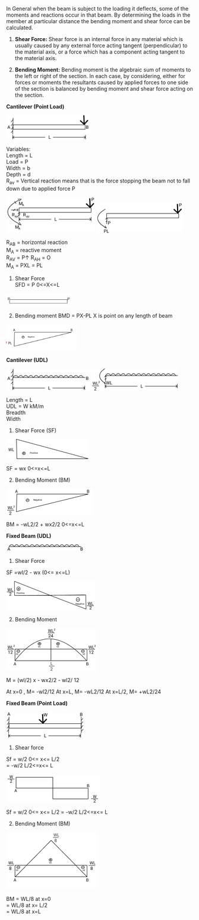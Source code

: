 In General when the beam is subject to the loading it deflects, some of the moments and reactions occur in that beam. By determining the loads in the member at particular distance the bending moment and shear force can be calculated.

1. **Shear Force:** Shear force is an internal force in any material which is usually caused by any external force acting tangent (perpendicular) to the material axis, or a force which has a component acting tangent to the material axis.

2. **Bending Moment:** Bending moment is the algebraic sum of moments to the left or right of the section. In each case, by considering, either for forces or moments the resultants caused by applied forces to one side of the section is balanced by bending moment and shear force acting on the section.


**Cantilever (Point Load)** 

<img src="images/canti-pointload/Cantilever-point-load.png"/>

Variables:  
Length = L  
Load = P  
Width = b  
Depth = d  
R<sub>av</sub> = Vertical reaction means that is the force stopping the beam not to fall down due to applied force P
 
<img src="images/canti-pointload/Diagram-2.png"/>             

<img src="images/canti-pointload/Diagram-3.png"/>

R<sub>AB</sub> = horizontal reaction   
M<sub>A</sub> = reactive moment   
R<sub>AV</sub> = P&#8593;   R<sub>AH</sub> = O  
M<sub>A</sub> = PXL = PL   

1. Shear Force  
SFD = P                              0<=X<=L

<img src="images/canti-pointload/Diagram-5.png"/>

2. Bending moment 
BMD = PX-PL                     X is point on any length of beam

<img src="images/canti-pointload/Diagram-4.png"/>

**Cantilever (UDL)**

<img src="images/canti-udl/Diagram-4.png"/>

<img src="images/canti-udl/Diagram-5.png"/>

Length = L  
UDL = W kM/m  
Breadth  
Width   

1. Shear Force (SF)

<img src="images/canti-udl/Diagram-7.png"/>

SF = wx                              0<=x<=L
                  
2. Bending Moment (BM)

<img src="images/canti-udl/Diagram-6.png"/>


BM = -wL2/2 + wx2/2           0<=x<=L


**Fixed Beam (UDL)**

<img src="images/fixed-beam-udl/Diagram-11.png"/>                        

1. Shear Force 

SF =wl/2 - wx (0<= x<=L)

<img src="images/fixed-beam-udl/Diagram-12.png"/>


2. Bending Moment 

<img src="images/fixed-beam-udl/Diagram-13.png"/>

M =  (wl/2) x - wx2/2 - wl2/ 12

At x=0 ,     M= -wl2/12
At x=L,      M= -wL2/12
At x=L/2,   M= +wL2/24


**Fixed Beam (Point Load)**

<img src="images/fixed-pointload/Diagram-8.png"/>

1. Shear force

Sf = w/2                    0<= x<= L/2  
    = -w/2                   L/2<=x<= L  

<img src="images/fixed-pointload/Diagram-9.png"/>
 
Sf = w/2                              0<= x<= L/2 
   = -w/2                             L/2<=x<= L  

2. Bending Moment (BM)

<img src="images/fixed-pointload/Diagram-10.png"/>	

BM = WL/8                        at x=0  
   = WL/8                        at x= L/2  
   = WL/8                        at x=L  


